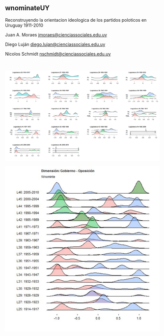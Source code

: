 

## wnominateUY

Reconstruyendo la orientacion ideologica de los partidos poloticos en Uruguay 1911-2010


Juan A. Moraes jmoraes@cienciassociales.edu.uy

Diego Luján diego.lujan@cienciassociales.edu.uy

Nicolos Schmidt nschmidt@cienciassociales.edu.uy


<br />


![](https://github.com/Nicolas-Schmidt/wnominateUY/blob/master/paleta1.png)  

![](https://github.com/Nicolas-Schmidt/wnominateUY/blob/master/paleta.jpeg) 